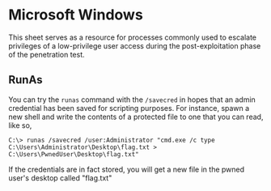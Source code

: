 # Microsoft Windows
This sheet serves as a resource for processes commonly used to escalate privileges of a low-privilege user access during the post-exploitation phase of the penetration test.
## RunAs
You can try the `runas` command with the `/savecred` in hopes that an admin credential has been saved for scripting purposes. For instance, spawn a new shell and write the contents of a protected file to one that you can read, like so,
```
C:\> runas /savecred /user:Administrator "cmd.exe /c type C:\Users\Administrator\Desktop\flag.txt > C:\Users\PwnedUser\Desktop\flag.txt"
```
If the credentials are in fact stored, you will get a new file in the pwned user's desktop called "flag.txt"
